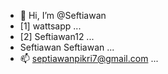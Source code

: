 - 👋 Hi, I’m @Seftiawan
- [1] wattsapp ...
- [2] Seftiawan12 ...
- Seftiawan Seftiawan ...
- 📫 septiawanpikri7@gmail.com ...

<!---
Seftiawan/Seftiawan is a ✨ special ✨ repository because its `Seftiawan.md` GitHub
--->
